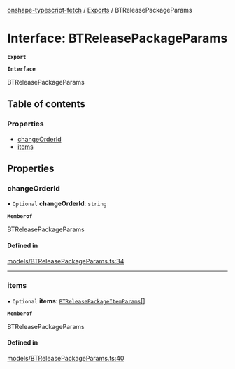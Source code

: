 [onshape-typescript-fetch](../README.md) / [Exports](../modules.md) / BTReleasePackageParams

# Interface: BTReleasePackageParams

**`Export`**

**`Interface`**

BTReleasePackageParams

## Table of contents

### Properties

- [changeOrderId](BTReleasePackageParams.md#changeorderid)
- [items](BTReleasePackageParams.md#items)

## Properties

### changeOrderId

• `Optional` **changeOrderId**: `string`

**`Memberof`**

BTReleasePackageParams

#### Defined in

[models/BTReleasePackageParams.ts:34](https://github.com/toebes/onshape-typescript-fetch/blob/3e11ae1/models/BTReleasePackageParams.ts#L34)

___

### items

• `Optional` **items**: [`BTReleasePackageItemParams`](BTReleasePackageItemParams.md)[]

**`Memberof`**

BTReleasePackageParams

#### Defined in

[models/BTReleasePackageParams.ts:40](https://github.com/toebes/onshape-typescript-fetch/blob/3e11ae1/models/BTReleasePackageParams.ts#L40)

